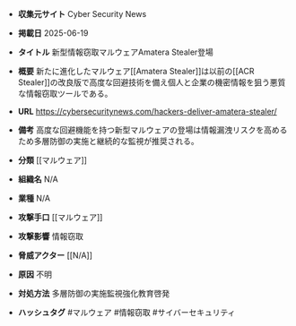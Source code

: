 - **収集元サイト**
Cyber Security News

- **掲載日**
2025-06-19

- **タイトル**
新型情報窃取マルウェアAmatera Stealer登場

- **概要**
新たに進化したマルウェア[[Amatera Stealer]]は以前の[[ACR Stealer]]の改良版で高度な回避技術を備え個人と企業の機密情報を狙う悪質な情報窃取ツールである。

- **URL**
https://cybersecuritynews.com/hackers-deliver-amatera-stealer/

- **備考**
高度な回避機能を持つ新型マルウェアの登場は情報漏洩リスクを高めるため多層防御の実施と継続的な監視が推奨される。

- **分類**
[[マルウェア]]

- **組織名**
N/A

- **業種**
N/A

- **攻撃手口**
[[マルウェア]]

- **攻撃影響**
情報窃取

- **脅威アクター**
[[N/A]]

- **原因**
不明

- **対処方法**
多層防御の実施監視強化教育啓発

- **ハッシュタグ**
#マルウェア #情報窃取 #サイバーセキュリティ
